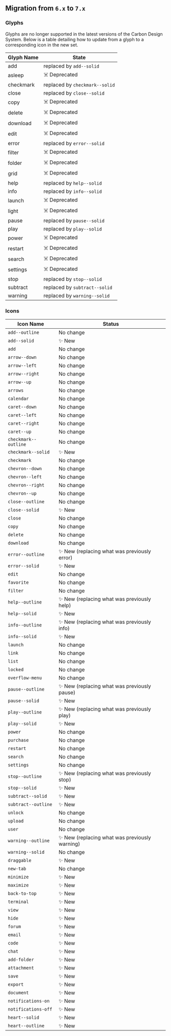 ## Migration from `6.x` to `7.x`

### Glyphs

Glyphs are no longer supported in the latest versions of the Carbon Design System. Below is a table detailing how to update from a glyph to a corresponding icon in the new set.

| Glyph Name | State                          |
| ---------- | ------------------------------ |
| add        | replaced by `add--solid`       |
| asleep     | ☠️ Deprecated                  |
| checkmark  | replaced by `checkmark--solid` |
| close      | replaced by `close--solid`     |
| copy       | ☠️ Deprecated                  |
| delete     | ☠️ Deprecated                  |
| download   | ☠️ Deprecated                  |
| edit       | ☠️ Deprecated                  |
| error      | replaced by `error--solid`     |
| filter     | ☠️ Deprecated                  |
| folder     | ☠️ Deprecated                  |
| grid       | ☠️ Deprecated                  |
| help       | replaced by `help--solid`      |
| info       | replaced by `info--solid`      |
| launch     | ☠️ Deprecated                  |
| light      | ☠️ Deprecated                  |
| pause      | replaced by `pause--solid`     |
| play       | replaced by `play--solid`      |
| power      | ☠️ Deprecated                  |
| restart    | ☠️ Deprecated                  |
| search     | ☠️ Deprecated                  |
| settings   | ☠️ Deprecated                  |
| stop       | replaced by `stop--solid`      |
| subtract   | replaced by `subtract--solid`  |
| warning    | replaced by `warning--solid`   |

### Icons

| Icon Name            | Status                                         |
| -------------------- | ---------------------------------------------- |
| `add--outline`       | No change                                      |
| `add--solid`         | ✨ New                                         |
| `add`                | No change                                      |
| `arrow--down`        | No change                                      |
| `arrow--left`        | No change                                      |
| `arrow--right`       | No change                                      |
| `arrow--up`          | No change                                      |
| `arrows`             | No change                                      |
| `calendar`           | No change                                      |
| `caret--down`        | No change                                      |
| `caret--left`        | No change                                      |
| `caret--right`       | No change                                      |
| `caret--up`          | No change                                      |
| `checkmark--outline` | No change                                      |
| `checkmark--solid`   | ✨ New                                         |
| `checkmark`          | No change                                      |
| `chevron--down`      | No change                                      |
| `chevron--left`      | No change                                      |
| `chevron--right`     | No change                                      |
| `chevron--up`        | No change                                      |
| `close--outline`     | No change                                      |
| `close--solid`       | ✨ New                                         |
| `close`              | No change                                      |
| `copy`               | No change                                      |
| `delete`             | No change                                      |
| `download`           | No change                                      |
| `error--outline`     | ✨ New (replacing what was previously error)   |
| `error--solid`       | ✨ New                                         |
| `edit`               | No change                                      |
| `favorite`           | No change                                      |
| `filter`             | No change                                      |
| `help--outline`      | ✨ New (replacing what was previously help)    |
| `help--solid`        | ✨ New                                         |
| `info--outline`      | ✨ New (replacing what was previously info)    |
| `info--solid`        | ✨ New                                         |
| `launch`             | No change                                      |
| `link`               | No change                                      |
| `list`               | No change                                      |
| `locked`             | No change                                      |
| `overflow-menu`      | No change                                      |
| `pause--outline`     | ✨ New (replacing what was previously pause)   |
| `pause--solid`       | ✨ New                                         |
| `play--outline`      | ✨ New (replacing what was previously play)    |
| `play--solid`        | ✨ New                                         |
| `power`              | No change                                      |
| `purchase`           | No change                                      |
| `restart`            | No change                                      |
| `search`             | No change                                      |
| `settings`           | No change                                      |
| `stop--outline`      | ✨ New (replacing what was previously stop)    |
| `stop--solid`        | ✨ New                                         |
| `subtract--solid`    | ✨ New                                         |
| `subtract--outline`  | ✨ New                                         |
| `unlock`             | No change                                      |
| `upload`             | No change                                      |
| `user`               | No change                                      |
| `warning--outline`   | ✨ New (replacing what was previously warning) |
| `warning--solid`     | No change                                      |
| `draggable`          | ✨ New                                         |
| `new-tab`            | No change                                      |
| `minimize`           | ✨ New                                         |
| `maximize`           | ✨ New                                         |
| `back-to-top`        | ✨ New                                         |
| `terminal`           | ✨ New                                         |
| `view`               | ✨ New                                         |
| `hide`               | ✨ New                                         |
| `forum`              | ✨ New                                         |
| `email`              | ✨ New                                         |
| `code`               | ✨ New                                         |
| `chat`               | ✨ New                                         |
| `add-folder`         | ✨ New                                         |
| `attachment`         | ✨ New                                         |
| `save`               | ✨ New                                         |
| `export`             | ✨ New                                         |
| `document`           | ✨ New                                         |
| `notifications-on`   | ✨ New                                         |
| `notifications-off`  | ✨ New                                         |
| `heart--solid`       | ✨ New                                         |
| `heart--outline`     | ✨ New                                         |
